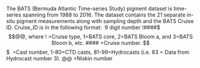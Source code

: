 The BATS (Bermuda Atlantic Time-series Study) pigment dataset is time-series spanning from 1988 to 2016. The dataset contains the 21 separate in-situ pigment measurements along with sampling depth and the BATS Cruise ID. Cruise_ID is in the following format:  9 digit number !####$$$@@, where !  =Cruise type, 1=BATS core, 2=BATS Bloom a, and 3=BATS Bloom b, etc. #### =Cruise number. $$$  =Cast number, 1-80=CTD casts, 81-99=Hydrocasts (i.e. 83 = Data from Hydrocast number 3). @@ =Niskin number
